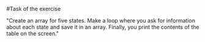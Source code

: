 #Task of the exercise

"Create an array for five states. Make a loop where you ask for information about each state and save it in an array. Finally, you print the contents of the table on the screen."